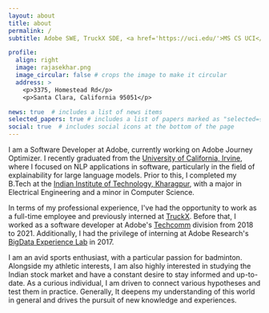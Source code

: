 ```yaml
---
layout: about
title: about
permalink: /
subtitle: Adobe SWE, TruckX SDE, <a href='https://uci.edu/'>MS CS UCI</a> | <a href='https://www.adobe.com/'>Ex-Adobe SWE</a>.

profile:
  align: right
  image: rajasekhar.png
  image_circular: false # crops the image to make it circular
  address: >
    <p>3375, Homestead Rd</p>
    <p>Santa Clara, California 95051</p>

news: true  # includes a list of news items
selected_papers: true # includes a list of papers marked as "selected={true}"
social: true  # includes social icons at the bottom of the page
---
```


I am a Software Developer at Adobe, currently working on Adobe Journey Optimizer. I recently graduated from the [University of California, Irvine](https://uci.edu/), where I focused on NLP applications in software, particularly in the field of explainability for large language models. Prior to this, I completed my B.Tech at the [Indian Institute of Technology, Kharagpur](http://www.iitkgp.ac.in/), with a major in Electrical Engineering and a minor in Computer Science.

In terms of my professional experience, I've had the opportunity to work as a full-time employee and previously interned at [TruckX](https://truckx.com/). Before that, I worked as a software developer at Adobe's [Techcomm](https://www.adobe.com/products/technicalcommunicationsuite.html) division from 2018 to 2021. Additionally, I had the privilege of interning at Adobe Research's [BigData Experience Lab](https://research.adobe.com/careers/bangalore/) in 2017.

I am an avid sports enthusiast, with a particular passion for badminton. Alongside my athletic interests, I am also highly interested in studying the Indian stock market and have a constant desire to stay informed and up-to-date. As a curious individual, I am driven to connect various hypotheses and test them in practice. Generally, It deepens my understanding of this world in general and drives the pursuit of new knowledge and experiences.
